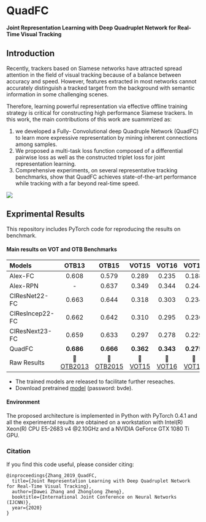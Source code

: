 # QuadFC
**Joint Representation Learning with Deep Quadruplet Network for Real-Time Visual Tracking**

## Introduction
Recently, trackers based on Siamese networks have attracted spread attention in the field of visual tracking because of a balance between accuracy and speed. However, features extracted in most networks cannot accurately distinguish a tracked target from the background with semantic information in some challenging scenes. 

Therefore, learning powerful representation via effective offline training strategy is critical for constructing high performance Siamese trackers. In this work, the main
contributions of this work are suammrized as:
1) we developed a Fully- Convolutional deep Quadruple Network (QuadFC) to learn more expressive representation by mining inherent connections among samples. 
2) We proposed a multi-task loss function composed of a differential pairwise loss as well as the constructed triplet loss for joint representation learning.
3) Comprehensive experiments, on several representative tracking benchmarks, show that QuadFC achieves state-of-the-art performance while tracking with a far beyond real-time speed.

![](https://github.com/DavidZhangdw/QuadFC/imgs/QuadFC.png)

## Exprimental Results
This repository includes PyTorch code for reproducing the results on benchmark.

#### Main results on VOT and OTB Benchmarks
| Models  | OTB13 | OTB15 | VOT15 | VOT16 | VOT17|
| :------ | :------: | :------: | :------: | :------: | :------: | 
| Alex-FC      | 0.608 | 0.579 | 0.289 | 0.235 | 0.188 |
| Alex-RPN     | -     | 0.637 | 0.349 | 0.344 | 0.244 |
| CIResNet22-FC  | 0.663 | 0.644 | 0.318 | 0.303 | 0.234 |
| CIResIncep22-FC| 0.662 | 0.642 | 0.310 | 0.295 | 0.236 |
| CIResNext23-FC | 0.659 | 0.633 | 0.297 | 0.278 | 0.229 |
| QuadFC         | **0.686** | **0.666** | **0.362** | **0.343** | **0.275** |
| Raw Results | :paperclip: [OTB2013](https://pan.baidu.com/s/1IyTuzeMioo1njzjHiNHDcQ) | :paperclip: [OTB2015](https://pan.baidu.com/s/1TDoa0R3WEdzGnKPPuIqYCg)  | :paperclip: [VOT15](https://pan.baidu.com/s/1SGLcMWgrBuBT_kaXMdQBug)  | :paperclip: [VOT16](https://pan.baidu.com/s/11-5_PVhRzu-3CAinSA1PTQ) |  :paperclip: [VOT17](https://pan.baidu.com/s/1PIgI5c8vmEL39frywsiMFA) |

- The trained models are released to facilitate further reseaches.
- Download pretrained [model](https://pan.baidu.com/s/1zYBmJ5tkEWVm0avv6ZaFbA) (password: bvde).

#### Environment 
The proposed architecture is implemented in Python with PyTorch 0.4.1 and all the experimental results are obtained on a workstation with Intel(R) Xeon(R) CPU E5-2683 v4
@2.10GHz and a NVIDIA GeForce GTX 1080 Ti GPU.

### Citation
If you find this code useful, please consider citing:

```
@inproceedings{Zhang_2019_QuadFC,
  title={Joint Representation Learning with Deep Quadruplet Network for Real-Time Visual Tracking},
  author={Dawei Zhang and Zhonglong Zheng},
  booktitle={International Joint Conference on Neural Networks (IJCNN)},
  year={2020}
}
```
